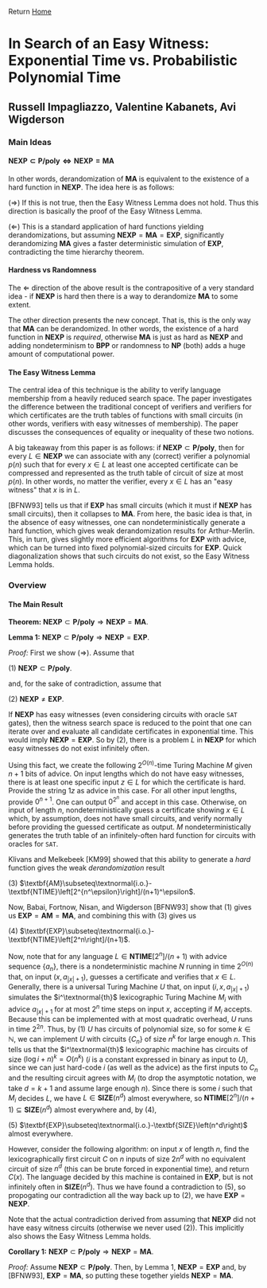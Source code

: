 Return [Home](https://matthewkatzman.github.io/notes/notes.html)

# In Search of an Easy Witness: Exponential Time vs. Probabilistic Polynomial Time

## Russell Impagliazzo, Valentine Kabanets, Avi Wigderson

### Main Ideas

#### $\textbf{NEXP}\subset\textbf{P/poly}\Leftrightarrow\textbf{NEXP}=\textbf{MA}$

In other words, derandomization of $\textbf{MA}$ is equivalent to the existence of a hard function in $\textbf{NEXP}$.  The idea here is as follows:

($\Rightarrow$) If this is not true, then the Easy Witness Lemma does not hold.  Thus this direction is basically the proof of the Easy Witness Lemma.

($\Leftarrow$) This is a standard application of hard functions yielding derandomizations, but assuming $\textbf{NEXP}=\textbf{MA}=\textbf{EXP}$, significantly derandomizing $\textbf{MA}$ gives a faster deterministic simulation of $\textbf{EXP}$, contradicting the time hierarchy theorem.

#### Hardness vs Randomness

The $\Leftarrow$ direction of the above result is the contrapositive of a very standard idea - if $\textbf{NEXP}$ is hard then there is a way to derandomize $\textbf{MA}$ to some extent.

The other direction presents the new concept.  That is, this is the only way that $\textbf{MA}$ can be derandomized.  In other words, the existence of a hard function in $\textbf{NEXP}$ is *required*, otherwise $\textbf{MA}$ is just as hard as $\textbf{NEXP}$ and adding nondeterminism to $\textbf{BPP}$ or randomness to $\textbf{NP}$ (both) adds a huge amount of computational power.

#### The Easy Witness Lemma

The central idea of this technique is the ability to verify language membership from a heavily reduced search space.  The paper investigates the difference between the traditional concept of verifiers and verifiers for which certificates are the truth tables of functions with small circuits (in other words, verifiers with easy witnesses of membership).  The paper discusses the consequences of equality or inequality of these two notions.

A big takeaway from this paper is as follows: if $\textbf{NEXP}\subset\textbf{P/poly}$, then for every $L\in\textbf{NEXP}$ we can associate with any (correct) verifier a polynomial $p(n)$ such that for every $x\in L$ at least one accepted certificate can be compressed and represented as the truth table of circuit of size at most $p(n)$.  In other words, no matter the verifier, every $x\in L$ has an "easy witness" that $x$ is in $L$.

\[BFNW93\] tells us that if $\textbf{EXP}$ has small circuits (which it must if $\textbf{NEXP}$ has small circuits), then it collapses to $\textbf{MA}$.  From here, the basic idea is that, in the absence of easy witnesses, one can nondeterministically generate a hard function, which gives weak derandomization results for Arthur-Merlin.  This, in turn, gives slightly more efficient algorithms for $\textbf{EXP}$ with advice, which can be turned into fixed polynomial-sized circuits for $\textbf{EXP}$.  Quick diagonalization shows that such circuits do not exist, so the Easy Witness Lemma holds.

### Overview

#### The Main Result

**Theorem:** $\textbf{NEXP}\subset\textbf{P/poly}\Rightarrow\textbf{NEXP}=\textbf{MA}$.

**Lemma 1:** $\textbf{NEXP}\subset\textbf{P/poly}\Rightarrow\textbf{NEXP}=\textbf{EXP}$.

*Proof:* First we show ($\Rightarrow$).  Assume that 

(1) $\textbf{NEXP}\subset\textbf{P/poly}$.

and, for the sake of contradiction, assume that

(2) $\textbf{NEXP}\neq\textbf{EXP}$.

If $\textbf{NEXP}$ has easy witnesses (even considering circuits with oracle $\texttt{SAT}$ gates), then the witness search space is reduced to the point that one can iterate over and evaluate all candidate certificates in exponential time.  This would imply $\textbf{NEXP}=\textbf{EXP}$.  So by (2), there is a problem $L$ in $\textbf{NEXP}$ for which easy witnesses do not exist infinitely often.

Using this fact, we create the following $2^{O(n)}$-time Turing Machine $M$ given $n+1$ bits of advice.  On input lengths which do not have easy witnesses, there is at least one specific input $z\in L$ for which the certificate is hard.  Provide the string $1z$ as advice in this case.  For all other input lengths, provide $0^{n+1}$.  One can output $0^{2^n}$ and accept in this case.  Otherwise, on input of length $n$, nondeterministically guess a certificate showing $x\in L$ which, by assumption, does not have small circuits, and verify normally before providing the guessed certificate as output.  $M$ nondeterministically generates the truth table of an infinitely-often hard function for circuits with oracles for $\texttt{SAT}$.

Klivans and Melkebeek \[KM99\] showed that this ability to generate a *hard* function gives the weak *derandomization* result

(3) $\textbf{AM}\subseteq\textnormal{i.o.}-\textbf{NTIME}\left[2^{n^\epsilon}\right]/(n+1)^\epsilon$.

Now, Babai, Fortnow, Nisan, and Wigderson \[BFNW93\] show that (1) gives us $\textbf{EXP}=\textbf{AM}=\textbf{MA}$, and combining this with (3) gives us 

(4) $\textbf{EXP}\subseteq\textnormal{i.o.}-\textbf{NTIME}\left[2^n\right]/(n+1)$.

Now, note that for any language $L\in\textbf{NTIME}\left[2^n\right]/(n+1)$ with advice sequence $\left\{a_n\right\}$, there is a nondeterministic machine $N$ running in time $2^{O(n)}$ that, on input $\left(x,a_{|x|+1}\right)$, guesses a certificate and verifies that $x\in L$.  Generally, there is a universal Turing Machine $U$ that, on input $\left(i,x,a_{|x|+1}\right)$ simulates the $i^\textnormal{th}$ lexicographic Turing Machine $M_i$ with advice $a_{|x|+1}$ for at most $2^n$ time steps on input $x$, accepting if $M_i$ accepts.  Because this can be implemented with at most quadratic overhead, $U$ runs in time $2^{2n}$.  Thus, by (1) $U$ has circuits of polynomial size, so for some $k\in\mathbb{N}$, we can implement $U$ with circuits $\left\{C_n\right\}$ of size $n^k$ for large enough $n$.  This tells us that the $i^\textnormal{th}$ lexicographic machine has circuits of size $(\log i+n)^k=O\left(n^k\right)$ ($i$ is a constant expressed in binary as input to $U$), since we can just hard-code $i$ (as well as the advice) as the first inputs to $C_n$ and the resulting circuit agrees with $M_i$ (to drop the asymptotic notation, we take $d=k+1$ and assume large enough $n$).  Since there is some $i$ such that $M_i$ decides $L$, we have $L\in\textbf{SIZE}\left(n^d\right)$ almost everywhere, so $\textbf{NTIME}\left[2^n\right]/(n+1)\subseteq\textbf{SIZE}\left(n^d\right)$ almost everywhere and, by (4),

(5) $\textbf{EXP}\subseteq\textnormal{i.o.}-\textbf{SIZE}\left(n^d\right)$ almost everywhere.

However, consider the following algorithm: on input $x$ of length $n$, find the lexicographically first circuit $C$ on $n$ inputs of size $2n^d$ with no equivalent circuit of size $n^d$ (this can be brute forced in exponential time), and return $C(x)$.  The language decided by this machine is contained in $\textbf{EXP}$, but is not infinitely often in $\textbf{SIZE}\left(n^d\right)$.  Thus we have found a contradiction to (5), so propogating our contradiction all the way back up to (2), we have $\textbf{EXP}=\textbf{NEXP}$.

Note that the actual contradiction derived from assuming that $\textbf{NEXP}$ did not have easy witness circuits (otherwise we never used (2)).  This implicitly also shows the Easy Witness Lemma holds.

**Corollary 1:** $\textbf{NEXP}\subset\textbf{P/poly}\Rightarrow\textbf{NEXP}=\textbf{MA}$.

*Proof:* Assume $\textbf{NEXP}\subset\textbf{P/poly}$.  Then, by Lemma 1, $\textbf{NEXP}=\textbf{EXP}$ and, by \[BFNW93\], $\textbf{EXP}=\textbf{MA}$, so putting these together yields $\textbf{NEXP}=\textbf{MA}$.
